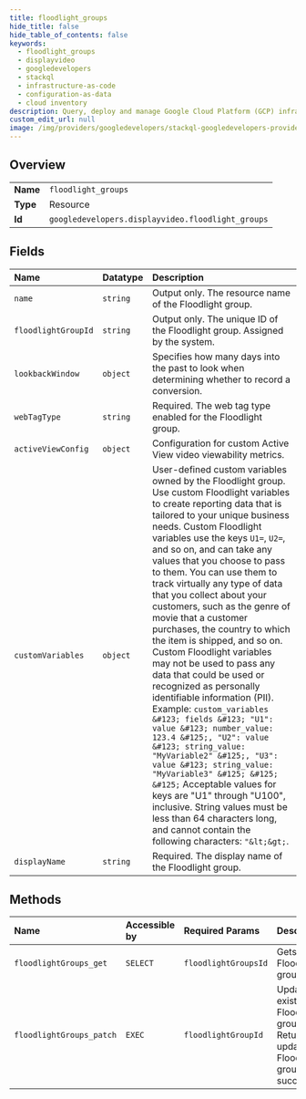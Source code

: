 ```yaml
---
title: floodlight_groups
hide_title: false
hide_table_of_contents: false
keywords:
  - floodlight_groups
  - displayvideo
  - googledevelopers    
  - stackql
  - infrastructure-as-code
  - configuration-as-data
  - cloud inventory
description: Query, deploy and manage Google Cloud Platform (GCP) infrastructure and resources using SQL
custom_edit_url: null
image: /img/providers/googledevelopers/stackql-googledevelopers-provider-featured-image.png
---
```

  
    

## Overview
<table><tbody>
<tr><td><b>Name</b></td><td><code>floodlight_groups</code></td></tr>
<tr><td><b>Type</b></td><td>Resource</td></tr>
<tr><td><b>Id</b></td><td><code>googledevelopers.displayvideo.floodlight_groups</code></td></tr>
</tbody></table>

## Fields
| Name | Datatype | Description |
|:-----|:---------|:------------|
| `name` | `string` | Output only. The resource name of the Floodlight group. |
| `floodlightGroupId` | `string` | Output only. The unique ID of the Floodlight group. Assigned by the system. |
| `lookbackWindow` | `object` | Specifies how many days into the past to look when determining whether to record a conversion. |
| `webTagType` | `string` | Required. The web tag type enabled for the Floodlight group. |
| `activeViewConfig` | `object` | Configuration for custom Active View video viewability metrics. |
| `customVariables` | `object` | User-defined custom variables owned by the Floodlight group. Use custom Floodlight variables to create reporting data that is tailored to your unique business needs. Custom Floodlight variables use the keys `U1=`, `U2=`, and so on, and can take any values that you choose to pass to them. You can use them to track virtually any type of data that you collect about your customers, such as the genre of movie that a customer purchases, the country to which the item is shipped, and so on. Custom Floodlight variables may not be used to pass any data that could be used or recognized as personally identifiable information (PII). Example: `custom_variables &#123; fields &#123; "U1": value &#123; number_value: 123.4 &#125;, "U2": value &#123; string_value: "MyVariable2" &#125;, "U3": value &#123; string_value: "MyVariable3" &#125; &#125; &#125;` Acceptable values for keys are "U1" through "U100", inclusive. String values must be less than 64 characters long, and cannot contain the following characters: `"&lt;&gt;`. |
| `displayName` | `string` | Required. The display name of the Floodlight group. |
## Methods
| Name | Accessible by | Required Params | Description |
|:-----|:--------------|:----------------|:------------|
| `floodlightGroups_get` | `SELECT` | `floodlightGroupsId` | Gets a Floodlight group. |
| `floodlightGroups_patch` | `EXEC` | `floodlightGroupId` | Updates an existing Floodlight group. Returns the updated Floodlight group if successful. |
